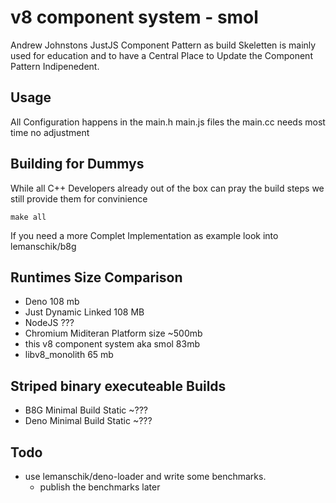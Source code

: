 # v8 component system - smol
Andrew Johnstons JustJS Component Pattern as build Skeletten is mainly used for education
and to have a Central Place to Update the Component Pattern Indipenedent.

## Usage
All Configuration happens in the main.h main.js files the main.cc needs most time no adjustment

## Building for Dummys
While all C++ Developers already out of the box can pray the build steps we still provide them for convinience

```
make all
```

If you need a more Complet Implementation as example look into lemanschik/b8g

## Runtimes Size Comparison
- Deno 108 mb
- Just Dynamic Linked 108 MB
- NodeJS ???
- Chromium Miditeran Platform size ~500mb
- this v8 component system aka smol 83mb
- libv8_monolith 65 mb

## Striped binary executeable Builds
- B8G Minimal Build Static ~???
- Deno Minimal Build Static ~???

## Todo
- use lemanschik/deno-loader and write some benchmarks.
  - publish the benchmarks later 
